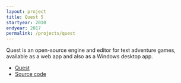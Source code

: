 ```yaml
---
layout: project
title: Quest 5
startyear: 2010
endyear: 2017
permalink: /projects/quest
---
```


Quest is an open-source engine and editor for text adventure games, available as a web app and also as a Windows desktop app.

- [Quest](http://textadventures.co.uk/quest)
- [Source code](https://github.com/textadventures/quest)
